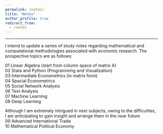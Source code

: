 ```yaml
---
permalink: /notes/
title: "Notes"
author_profile: true
redirect_from: 
  - /notes
---
```


---

I intend to update a series of study notes regarding mathematical and computational methodologies associated with economic research. The prospective topics are as follows:

01 Linear Algebra (start from column space of matrix A)  
02 Stata and Python (Programming and Visualization)  
03 Intermediate Econometrics (in matrix form)  
04 Spacial Econometrics  
05 Social Network Analysis  
06 Text Analysis  
07 Machine Learning  
08 Deep Learning

Although I am extremely intrigued in next subjects, owing to the difficulties, I am anticipating to gain insight and arrange them in the near future.  
09 Advanced International Trade  
10 Mathematical Political Economy  
